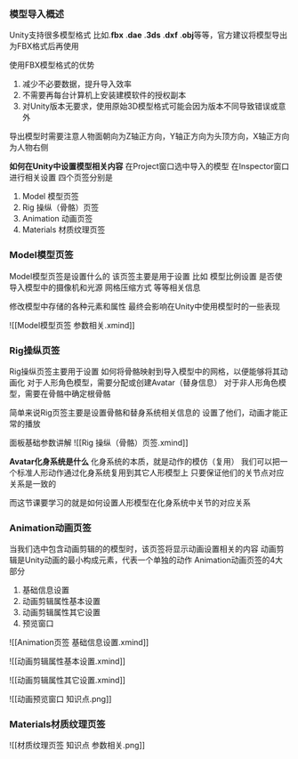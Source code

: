### 模型导入概述

Unity支持很多模型格式
比如.**fbx** .**dae** .**3ds** .**dxf** .**obj**等等，官方建议将模型导出为FBX格式后再使用

使用FBX模型格式的优势
1. 减少不必要数据，提升导入效率
2. 不需要再每台计算机上安装建模软件的授权副本
3. 对Unity版本无要求，使用原始3D模型格式可能会因为版本不同导致错误或意外

导出模型时需要注意人物面朝向为Z轴正方向，Y轴正方向为头顶方向，X轴正方向为人物右侧

**如何在Unity中设置模型相关内容**
在Project窗口选中导入的模型
在Inspector窗口进行相关设置
四个页签分别是
1. Model 模型页签
2. Rig 操纵（骨骼）页签
3. Animation 动画页签
4. Materials 材质纹理页签

### Model模型页签

Model模型页签是设置什么的
该页签主要是用于设置
比如
模型比例设置
是否使导入模型中的摄像机和光源
网格压缩方式 等等相关信息

修改模型中存储的各种元素和属性
最终会影响在Unity中使用模型时的一些表现

![[Model模型页签 参数相关.xmind]]

### Rig操纵页签

Rig操纵页签主要用于设置
如何将骨骼映射到导入模型中的网格，以便能够将其动画化
对于人形角色模型，需要分配或创建Avatar（替身信息）
对于非人形角色模型，需要在骨骼中确定根骨骼

简单来说Rig页签主要是设置骨骼和替身系统相关信息的
设置了他们，动画才能正常的播放


面板基础参数讲解
![[Rig 操纵（骨骼）页签.xmind]]

**Avatar化身系统是什么**
化身系统的本质，就是动作的模仿（复用）
我们可以把一个标准人形动作通过化身系统复用到其它人形模型上
只要保证他们的关节点对应关系是一致的

而这节课要学习的就是如何设置人形模型在化身系统中关节的对应关系

### Animation动画页签

当我们选中包含动画剪辑的的模型时，该页签将显示动画设置相关的内容
动画剪辑是Unity动画的最小构成元素，代表一个单独的动作
Animation动画页签的4大部分
1. 基础信息设置
2. 动画剪辑属性基本设置
3. 动画剪辑属性其它设置
4. 预览窗口

![[Animation页签 基础信息设置.xmind]]

![[动画剪辑属性基本设置.xmind]]

![[动画剪辑属性其它设置.xmind]]

![[动画预览窗口 知识点.png]]

### Materials材质纹理页签

![[材质纹理页签 知识点 参数相关.png]]